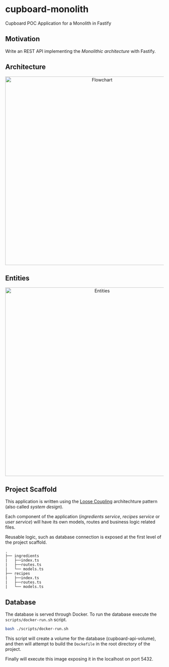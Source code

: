# cupboard-monolith
Cupboard POC Application for a Monolith in Fastify

## Motivation

Write an REST API implementing the _Monolithic architecture_ with Fastify.

## Architecture

<div align="center">
  <img src="https://raw.githubusercontent.com/easycodex/cupboard-monolith/main/docs/flowchart.png" alt="Flowchart" width="600" />
</div>

## Entities

<div align="center">
  <img src="https://raw.githubusercontent.com/easycodex/cupboard-monolith/main/docs/entities.png" alt="Entities" width="600" />
</div>

## Project Scaffold

This application is written using the [Loose Coupling](https://en.wikipedia.org/wiki/Loose_coupling)
architechture pattern (also called _system design_).

Each component of the application (_ingredients service_, _recipes service_ or _user service_) will have
its own models, routes and business logic related files.

Reusable logic, such as database connection is exposed at the first level of the project scaffold.

```
.
├── ingredients
|   ├──index.ts
|   ├──routes.ts
|   └── models.ts
├── recipes
|   ├──index.ts
|   ├──routes.ts
|   └── models.ts
```

## Database

The database is served through Docker. To run the database execute the `scripts/docker-run.sh` script.

```bash
bash ./scripts/docker-run.sh
```

This script will create a volume for the database (cupboard-api-volume), and then will
attempt to build the `Dockefile` in the root directory of the project.

Finally will execute this image exposing it in the localhost on port 5432.
